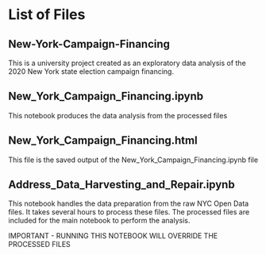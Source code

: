 # List of Files

## New-York-Campaign-Financing
This is a university project created as an exploratory data analysis of the 2020 New York state election campaign financing.

## New_York_Campaign_Financing.ipynb
This notebook produces the data analysis from the processed files

## New_York_Campaign_Financing.html
This file is the saved output of the New_York_Campaign_Financing.ipynb file

## Address_Data_Harvesting_and_Repair.ipynb
This notebook handles the data preparation from the raw NYC Open Data files. 
It takes several hours to process these files.
The processed files are included for the main notebook to perform the analysis. 

IMPORTANT - RUNNING THIS NOTEBOOK WILL OVERRIDE THE PROCESSED FILES

